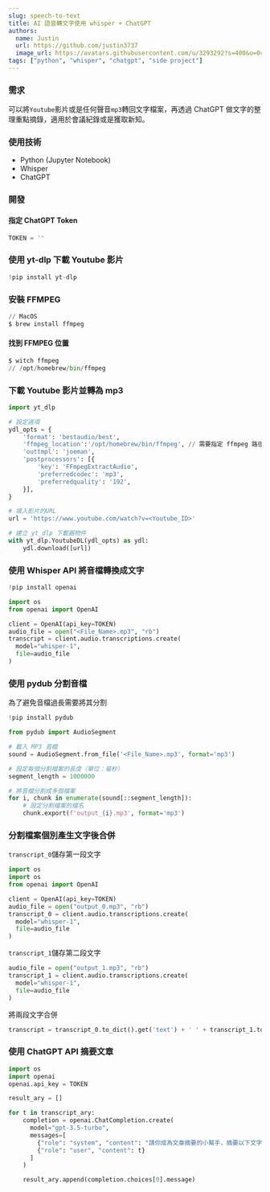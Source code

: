 ```yaml
---
slug: speech-to-text
title: AI 語音轉文字使用 whisper + ChatGPT
authors:
  name: Justin
  url: https://github.com/justin3737
  image_url: https://avatars.githubusercontent.com/u/3293292?s=400&u=0cf29916981c562345a57d34b7baa92e5816c863&v=4
tags: ["python", "whisper", "chatgpt", "side project"]
---
```


### 需求

可以將`Youtube`影片或是任何聲音`mp3`轉回文字檔案，再透過 ChatGPT 做文字的整理重點摘錄，適用於會議紀錄或是獲取新知。

### 使用技術

- Python (Jupyter Notebook)
- Whisper
- ChatGPT

### 開發

#### 指定 ChatGPT Token

```python
TOKEN = ''
```

### 使用 yt-dlp 下載 Youtube 影片

```python
!pip install yt-dlp
```

### 安裝 FFMPEG

```python
// MacOS
$ brew install ffmpeg
```

#### 找到 FFMPEG 位置

```python
$ witch ffmpeg
// /opt/homebrew/bin/ffmpeg
```

### 下載 Youtube 影片並轉為 mp3

```python
import yt_dlp

# 設定選項
ydl_opts = {
    'format': 'bestaudio/best',
    'ffmpeg_location':'/opt/homebrew/bin/ffmpeg', // 需要指定 ffmpeg 路徑
    'outtmpl': 'joeman',
    'postprocessors': [{
        'key': 'FFmpegExtractAudio',
        'preferredcodec': 'mp3',
        'preferredquality': '192',
    }],
}

# 填入影片的URL
url = 'https://www.youtube.com/watch?v=<Youtube_ID>'

# 建立 yt_dlp 下載器物件
with yt_dlp.YoutubeDL(ydl_opts) as ydl:
    ydl.download([url])
```

### 使用 Whisper API 將音檔轉換成文字

```python
!pip install openai
```

```python
import os
from openai import OpenAI

client = OpenAI(api_key=TOKEN)
audio_file = open("<File_Name>.mp3", "rb")
transcript = client.audio.transcriptions.create(
  model="whisper-1",
  file=audio_file
)
```

### 使用 pydub 分割音檔

為了避免音檔過長需要將其分割

```python
!pip install pydub
```

```python
from pydub import AudioSegment

# 載入 MP3 音檔
sound = AudioSegment.from_file('<File_Name>.mp3', format='mp3')

# 設定每個分割檔案的長度（單位：毫秒）
segment_length = 1000000

# 將音檔分割成多個檔案
for i, chunk in enumerate(sound[::segment_length]):
    # 設定分割檔案的檔名
    chunk.export(f'output_{i}.mp3', format='mp3')

```

### 分割檔案個別產生文字後合併

`transcript_0`儲存第一段文字

```python
import os
import os
from openai import OpenAI

client = OpenAI(api_key=TOKEN)
audio_file = open("output_0.mp3", "rb")
transcript_0 = client.audio.transcriptions.create(
  model="whisper-1",
  file=audio_file
)

```

`transcript_1`儲存第二段文字

```python
audio_file = open("output_1.mp3", "rb")
transcript_1 = client.audio.transcriptions.create(
  model="whisper-1",
  file=audio_file
)
```

將兩段文字合併

```python
transcript = transcript_0.to_dict().get('text') + ' ' + transcript_1.to_dict().get('text')
```

### 使用 ChatGPT API 摘要文章

```python
import os
import openai
openai.api_key = TOKEN

result_ary = []

for t in transcript_ary:
    completion = openai.ChatCompletion.create(
      model="gpt-3.5-turbo",
      messages=[
        {"role": "system", "content": "請你成為文章摘要的小幫手，摘要以下文字，以繁體中文輸出"},
        {"role": "user", "content": t}
      ]
    )

    result_ary.append(completion.choices[0].message)

```
